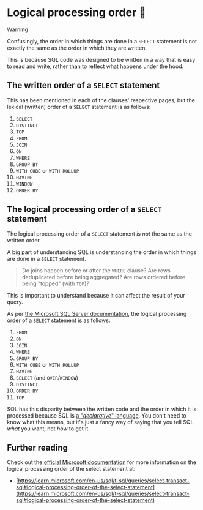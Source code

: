 # Logical processing order 🎥

> [!WARNING]
>
> Confusingly, the order in which things are done in a `SELECT` statement is not exactly the same as the order in which they are written.
>
> This is because SQL code was designed to be written in a way that is easy to read and write, rather than to reflect what happens under the hood.

## The written order of a `SELECT` statement

This has been mentioned in each of the clauses' respective pages, but the lexical (written) order of a `SELECT` statement is as follows:

1. `SELECT`
2. `DISTINCT`
3. `TOP`
4. `FROM`
5. `JOIN`
6. `ON`
7. `WHERE`
8. `GROUP BY`
9. `WITH CUBE` or `WITH ROLLUP`
10. `HAVING`
11. `WINDOW`
12. `ORDER BY`

## The logical processing order of a `SELECT` statement

The logical processing order of a `SELECT` statement _is not_ the same as the written order.

A big part of understanding SQL is understanding the order in which things are done in a `SELECT` statement.

> Do joins happen before or after the `WHERE` clause? Are rows deduplicated before being aggregated? Are rows ordered before being "topped" (with `TOP`)?

This is important to understand because it can affect the result of your query.

As per [the Microsoft SQL Server documentation](https://learn.microsoft.com/en-us/sql/t-sql/queries/select-transact-sql#logical-processing-order-of-the-select-statement), the logical processing order of a `SELECT` statement is as follows:

1. `FROM`
2. `ON`
3. `JOIN`
4. `WHERE`
5. `GROUP BY`
6. `WITH CUBE` or `WITH ROLLUP`
7. `HAVING`
8. `SELECT` (and `OVER`/`WINDOW`)
9. `DISTINCT`
10. `ORDER BY`
11. `TOP`

SQL has this disparity between the written code and the order in which it is processed because SQL is [a "_declarative_" language](https://en.wikipedia.org/wiki/Declarative_programming). You don't need to know what this means, but it's just a fancy way of saying that you tell SQL _what_ you want, not _how_ to get it.

## Further reading

Check out the [official Microsoft documentation](https://learn.microsoft.com/en-us/sql/t-sql/queries/select-transact-sql#logical-processing-order-of-the-select-statement) for more information on the logical processing order of the select statement at:

- [https://learn.microsoft.com/en-us/sql/t-sql/queries/select-transact-sql#logical-processing-order-of-the-select-statement](https://learn.microsoft.com/en-us/sql/t-sql/queries/select-transact-sql#logical-processing-order-of-the-select-statement)
